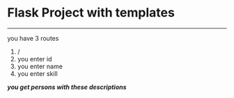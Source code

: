 # Flask Project with templates
___
you have 3 routes 
1. /
2. you enter id
3. you enter name
3. you enter skill

***you get persons with these descriptions***
